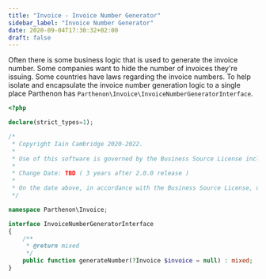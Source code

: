 ```yaml
---
title: "Invoice - Invoice Number Generator"
sidebar_label: "Invoice Number Generator"
date: 2020-09-04T17:30:32+02:00
draft: false
---
```

Often there is some business logic that is used to generate the invoice number. Some companies want to hide the number of invoices they're issuing. Some countries have laws regarding the invoice numbers. To help isolate and encapsulate the invoice number generation logic to a single place Parthenon has `Parthenon\Invoice\InvoiceNumberGeneratorInterface`.

```php
<?php

declare(strict_types=1);

/*
 * Copyright Iain Cambridge 2020-2022.
 *
 * Use of this software is governed by the Business Source License included in the LICENSE file and at https://getparthenon.com/docs/next/license.
 *
 * Change Date: TBD ( 3 years after 2.0.0 release )
 *
 * On the date above, in accordance with the Business Source License, use of this software will be governed by the open source license specified in the LICENSE file.
 */

namespace Parthenon\Invoice;

interface InvoiceNumberGeneratorInterface
{
    /**
     * @return mixed
     */
    public function generateNumber(?Invoice $invoice = null) : mixed;
}
```
